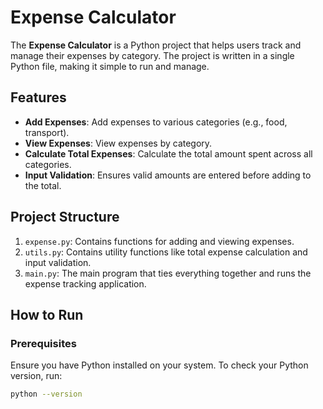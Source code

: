 # Expense Calculator

The **Expense Calculator** is a Python project that helps users track and manage their expenses by category. The project is written in a single Python file, making it simple to run and manage.

## Features

- **Add Expenses**: Add expenses to various categories (e.g., food, transport).
- **View Expenses**: View expenses by category.
- **Calculate Total Expenses**: Calculate the total amount spent across all categories.
- **Input Validation**: Ensures valid amounts are entered before adding to the total.

## Project Structure

1. `expense.py`: Contains functions for adding and viewing expenses.
2. `utils.py`: Contains utility functions like total expense calculation and input validation.
3. `main.py`: The main program that ties everything together and runs the expense tracking application.


## How to Run

### Prerequisites

Ensure you have Python installed on your system. To check your Python version, run:

```bash
python --version
